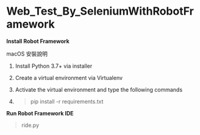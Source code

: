# Web_Test_By_SeleniumWithRobotFramework

**Install Robot Framework**

macOS 安裝說明

1. Install Python 3.7+ via installer

2. Create a virtual environment via Virtualenv

3. Activate the virtual environment and type the following commands

4. > pip install -r requirements.txt


**Run Robot Framework IDE**

> ride.py
